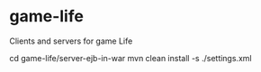 game-life
=========

Clients and servers for game Life


cd   game-life/server-ejb-in-war
mvn   clean install -s ./settings.xml


